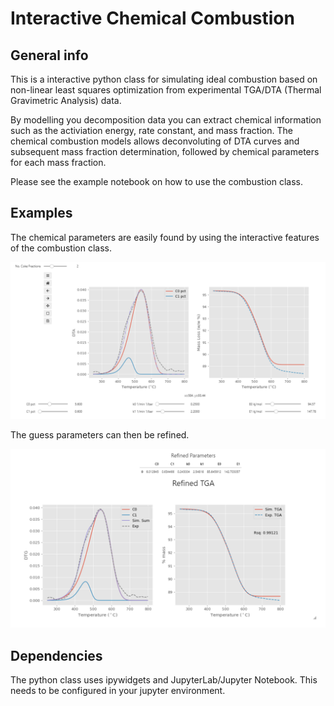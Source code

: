 # Interactive Chemical Combustion

## General info

This is a interactive python class for simulating ideal combustion
based on non-linear least squares optimization from experimental
TGA/DTA (Thermal Gravimetric Analysis) data. 

By modelling you decomposition data you can extract chemical information
such as the activiation energy, rate constant, and mass fraction. The 
chemical combustion models allows deconvoluting of DTA curves and
subsequent mass fraction determination, followed by chemical parameters
for each mass fraction.

Please see the example notebook on how to use the combustion class.

## Examples

The chemical parameters are easily found by using the interactive
features of the combustion class.

![Interactive](./images/interactive_inital_guesses.PNG)

The guess parameters can then be refined.

![Refine](./images/refined_parameters.PNG)

## Dependencies

The python class uses ipywidgets and JupyterLab/Jupyter Notebook.
This needs to be configured in your jupyter environment.
